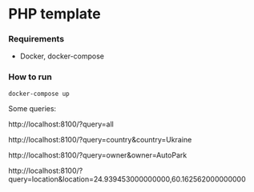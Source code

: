 # PHP template

### Requirements
- Docker, docker-compose

### How to run

`docker-compose up`

Some queries:

http://localhost:8100/?query=all

http://localhost:8100/?query=country&country=Ukraine

http://localhost:8100/?query=owner&owner=AutoPark

http://localhost:8100/?query=location&location=24.939453000000000,60.162562000000000
